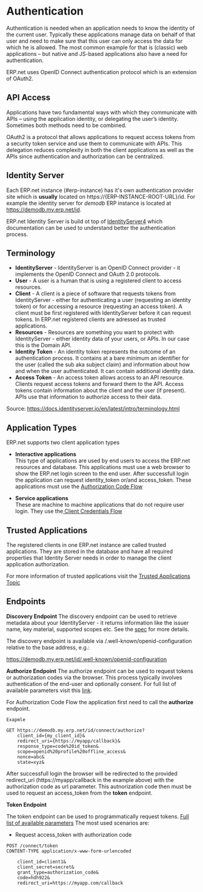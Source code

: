 # Authentication

Authentication is needed when an application needs to know the identity of the current user. Typically these applications manage data on behalf of that user and need to make sure that this user can only access the data for which he is allowed. The most common example for that is (classic) web applications – but native and JS-based applications also have a need for authentication.

ERP.net uses OpenID Connect authentication protocol which is an extension of OAuth2.

## API Access
Applications have two fundamental ways with which they communicate with APIs – using the application identity, or delegating the user’s identity. Sometimes both methods need to be combined.

OAuth2 is a protocol that allows applications to request access tokens from a security token service and use them to communicate with APIs. This delegation reduces complexity in both the client applications as well as the APIs since authentication and authorization can be centralized.

## Identity Server
Each ERP.net instance (#erp-instance) has it's own authentication provider site which is **usually** located on https://{ERP-INSTANCE-ROOT-URL}/id. For example the identity server for _demodb_ ERP instance is located at https://demodb.my.erp.net/id.

ERP.net Identity Server is build ot top of [IdentityServer4](https://docs.identityserver.io/) which documentation can be used to understand better the authentication process.

## Terminology

* **IdentityServer** - IdentityServer is an OpenID Connect provider - it implements the OpenID Connect and OAuth 2.0 protocols.
* **User** - A user is a human that is using a registered client to access resources.
* **Client** - A client is a piece of software that requests tokens from IdentityServer - either for authenticating a user (requesting an identity token) or for accessing a resource (requesting an access token). A client must be first registered with IdentityServer before it can request tokens. In ERP.net registered clients are adressed as trusted applications.
* **Resources** - Resources are something you want to protect with IdentityServer - either identity data of your users, or APIs. In our case this is the Domain API.
* **Identity Token** - An identity token represents the outcome of an authentication process. It contains at a bare minimum an identifier for the user (called the sub aka subject claim) and information about how and when the user authenticated. It can contain additional identity data.
* **Access Token** - An access token allows access to an API resource. Clients request access tokens and forward them to the API. Access tokens contain information about the client and the user (if present). APIs use that information to authorize access to their data.

Source: https://docs.identityserver.io/en/latest/intro/terminology.html

## Application Types

ERP.net supports two client application types
* **Interactive applications**  
  This type of applications are used by end users to access the ERP.net resources and database. This applications must use a web browser to show the ERP.net login screen to the end user. After successfull login the application can request identity_token or/and access_token. These applications must use the [Authorization Code Flow](https://auth0.com/docs/get-started/authentication-and-authorization-flow/authorization-code-flow) 

* **Service applications**  
  These are machine to machine applications that do not require user login. They use the[ Client Credentials Flow](https://auth0.com/docs/get-started/authentication-and-authorization-flow/client-credentials-flow) 

## Trusted Applications

The registered clients in one ERP.net instance are called trusted applications. They are stored in the database and have all required properties that Identity Server needs in order to manage the client application authorization. 

For more information of trusted applications visit the [Trusted Applications Topic](https://docs.erp.net/dev/topics/authentication/trusted-applications.html)

## Endpoints

**Discovery Endpoint**
The discovery endpoint can be used to retrieve metadata about your IdentityServer - it returns information like the issuer name, key material, supported scopes etc. See the [spec](https://openid.net/specs/openid-connect-discovery-1_0.html) for more details.

The discovery endpoint is available via /.well-known/openid-configuration relative to the base address, e.g.:

https://demodb.my.erp.net/id/.well-known/openid-configuration

**Authorize Endpoint**
The authorize endpoint can be used to request tokens or authorization codes via the browser. This process typically involves authentication of the end-user and optionally consent. 
For full list of available parameters visit this [link](https://docs.identityserver.io/en/latest/endpoints/authorize.html).

For Authorization Code Flow the application first need to call the **authorize** endpoint.  

```
Exapmle  

GET https://demodb.my.erp.net/id/connect/authorize?     
    client_id={my_client_id}&  
    redirect_uri={https://myapp/callback}&  
    response_type=code%20id_token&  
    scope=openid%20profile%20offline_access&  
    nonce=abc&  
    state=xyz&  
```
   
After successfull login the browser will be redirected to the provided redirect_uri (https://myapp/callback in the example above) with the authorization code as url parameter. This autnorization code then must be used to request an access_token from the **token** endpoint.

**Token Endpoint**

The token endpoint can be used to programmatically request tokens.  [Full list of available parameters](https://docs.identityserver.io/en/latest/endpoints/token.html)
The most used scenarios are:

* Request access_token with authorization code  
```   
POST /connect/token
CONTENT-TYPE application/x-www-form-urlencoded

    client_id=client1&
    client_secret=secret&
    grant_type=authorization_code&
    code=hdh922&
    redirect_uri=https://myapp.com/callback
```    
